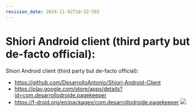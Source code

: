 ```yaml
---
revision_date: 2024-11-02T10:52:50Z
---
```

# Shiori Android client (third party but de-facto official):
Shiori Android client (third party but de-facto official):
* https://github.com/DesarrolloAntonio/Shiori-Android-Client
* https://play.google.com/store/apps/details?id=com.desarrollodroide.pagekeeper
* https://f-droid.org/en/packages/com.desarrollodroide.pagekeeper
![](https://github.com/DesarrolloAntonio/Shiori-Android-Client/raw/master/images/screenshots/Screenshot_2.png)